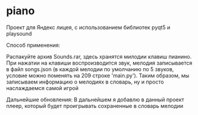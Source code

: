 # piano
Проект для Яндекс лицея, с использованием библиотек pyqt5 и playsound

Способ применения: 

Распакуйте архив Sounds.rar, здесь хранятся милодии клавиш пианино. При нажатии на клавиши воспроизводится звук, мелодия записывается в файл songs.json (в каждой мелодии по умолчанию по 5 звуков, условие можно поменять на 209 строке 'main.py'). Таким образом, мы записываем информацию о мелодиях в словарь, ну и просто наслаждаемся самой игрой

Дальнейшие обновления:
В дальнейшем я добавлю в данный проект плеер, который будет проигрывать сохраненные в словарь мелодии
